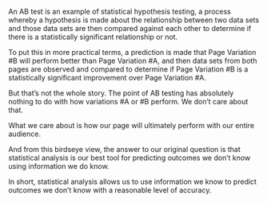 
An AB test is an example of statistical hypothesis testing, a process whereby a hypothesis is made about the relationship between two data sets and those data sets are then compared against each other to determine if there is a statistically significant relationship or not.

To put this in more practical terms, a prediction is made that Page Variation #B will perform better than Page Variation #A, and then data sets from both pages are observed and compared to determine if Page Variation #B is a statistically significant improvement over Page Variation #A.

But that’s not the whole story. The point of AB testing has absolutely nothing to do with how variations #A or #B perform. We don’t care about that.

What we care about is how our page will ultimately perform with our entire audience.

And from this birdseye view, the answer to our original question is that statistical analysis is our best tool for predicting outcomes we don’t know using information we do know.

In short, statistical analysis allows us to use information we know to predict outcomes we don’t know with a reasonable level of accuracy.
